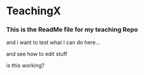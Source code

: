 # TeachingX

### This is the ReadMe file for my teaching Repo


and i want to test what I can do here...



and see how to edit stuff

is this working?



 


